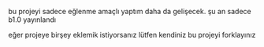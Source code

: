 bu projeyi sadece eğlenme amaçlı yaptım
daha da gelişecek.
şu an sadece b1.0 yayınlandı

eğer projeye birşey eklemik istiyorsanız lütfen kendiniz bu projeyi forklayınız





